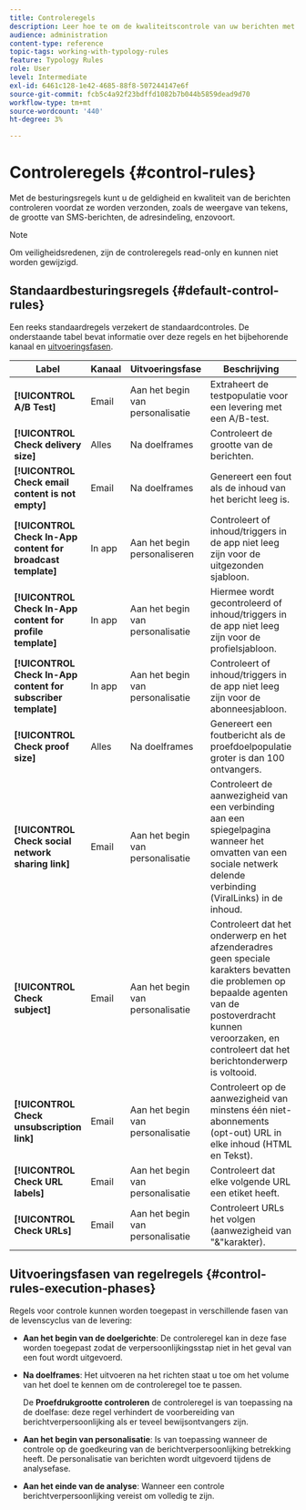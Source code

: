 ```yaml
---
title: Controleregels
description: Leer hoe te om de kwaliteitscontrole van uw berichten met controleregels te versterken.
audience: administration
content-type: reference
topic-tags: working-with-typology-rules
feature: Typology Rules
role: User
level: Intermediate
exl-id: 6461c128-1e42-4685-88f8-507244147e6f
source-git-commit: fcb5c4a92f23bdffd1082b7b044b5859dead9d70
workflow-type: tm+mt
source-wordcount: '440'
ht-degree: 3%

---
```


# Controleregels {#control-rules}

Met de besturingsregels kunt u de geldigheid en kwaliteit van de berichten controleren voordat ze worden verzonden, zoals de weergave van tekens, de grootte van SMS-berichten, de adresindeling, enzovoort.

>[!NOTE]
>
>Om veiligheidsredenen, zijn de controleregels read-only en kunnen niet worden gewijzigd.

## Standaardbesturingsregels {#default-control-rules}

Een reeks standaardregels verzekert de standaardcontroles. De onderstaande tabel bevat informatie over deze regels en het bijbehorende kanaal en [uitvoeringsfasen](#control-rules-execution-phases).

| Label | Kanaal | Uitvoeringsfase | Beschrijving |
|---------|----------|---------|---------|
| **[!UICONTROL A/B Test]** | Email | Aan het begin van personalisatie | Extraheert de testpopulatie voor een levering met een A/B-test. |
| **[!UICONTROL Check delivery size]** | Alles | Na doelframes | Controleert de grootte van de berichten. |
| **[!UICONTROL Check email content is not empty]** | Email | Na doelframes | Genereert een fout als de inhoud van het bericht leeg is. |
| **[!UICONTROL Check In-App content for broadcast template]** | In app | Aan het begin personaliseren | Controleert of inhoud/triggers in de app niet leeg zijn voor de uitgezonden sjabloon. |
| **[!UICONTROL Check In-App content for profile template]** | In app | Aan het begin van personalisatie | Hiermee wordt gecontroleerd of inhoud/triggers in de app niet leeg zijn voor de profielsjabloon. |
| **[!UICONTROL Check In-App content for subscriber template]** | In app | Aan het begin van personalisatie | Controleert of inhoud/triggers in de app niet leeg zijn voor de abonneesjabloon. |
| **[!UICONTROL Check proof size]** | Alles | Na doelframes | Genereert een foutbericht als de proefdoelpopulatie groter is dan 100 ontvangers. |
| **[!UICONTROL Check social network sharing link]** | Email | Aan het begin van personalisatie | Controleert de aanwezigheid van een verbinding aan een spiegelpagina wanneer het omvatten van een sociale netwerk delende verbinding (ViralLinks) in de inhoud. |
| **[!UICONTROL Check subject]** | Email | Aan het begin van personalisatie | Controleert dat het onderwerp en het afzenderadres geen speciale karakters bevatten die problemen op bepaalde agenten van de postoverdracht kunnen veroorzaken, en controleert dat het berichtonderwerp is voltooid. |
| **[!UICONTROL Check unsubscription link]** | Email | Aan het begin van personalisatie | Controleert op de aanwezigheid van minstens één niet-abonnements (opt-out) URL in elke inhoud (HTML en Tekst). |
| **[!UICONTROL Check URL labels]** | Email | Aan het begin van personalisatie | Controleert dat elke volgende URL een etiket heeft. |
| **[!UICONTROL Check URLs]** | Email | Aan het begin van personalisatie | Controleert URLs het volgen (aanwezigheid van &quot;&amp;&quot;karakter). |

## Uitvoeringsfasen van regelregels {#control-rules-execution-phases}

Regels voor controle kunnen worden toegepast in verschillende fasen van de levenscyclus van de levering:

* **Aan het begin van de doelgerichte**: De controleregel kan in deze fase worden toegepast zodat de verpersoonlijkingsstap niet in het geval van een fout wordt uitgevoerd.

* **Na doelframes**: Het uitvoeren na het richten staat u toe om het volume van het doel te kennen om de controleregel toe te passen.

   De **Proefdrukgrootte controleren** de controleregel is van toepassing na de doelfase: deze regel verhindert de voorbereiding van berichtverpersoonlijking als er teveel bewijsontvangers zijn.

* **Aan het begin van personalisatie**: Is van toepassing wanneer de controle op de goedkeuring van de berichtverpersoonlijking betrekking heeft. De personalisatie van berichten wordt uitgevoerd tijdens de analysefase.

* **Aan het einde van de analyse**: Wanneer een controle berichtverpersoonlijking vereist om volledig te zijn.
